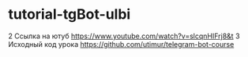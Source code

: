 # tutorial-tgBot-ulbi
2 Ссылка на ютуб https://www.youtube.com/watch?v=slcqnHIFrj8&t
3 Исходный код урока https://github.com/utimur/telegram-bot-course